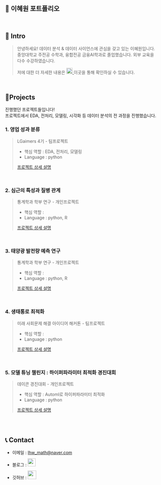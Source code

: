 ## 📜 이혜원 포트폴리오

<br />

## 👋 Intro

> 안녕하세요! 데이터 분석 & 데이터 사이언스에 관심을 갖고 있는 이혜원입니다. 
> 중앙대학교 주전공 수학과, 융합전공 금융AI학과로 졸업했습니다.
> 외부 교육을 다수 수강하였습니다.
> 
> 저에 대한 더 자세한 내용은 <a href="https://www.notion.so/6ca7dfe29b0742bd96ac6ba2dcdd98fc?pvs=4"> <img src="https://img.shields.io/badge/-Profile-8AC926?style=for-the-badge" height="20px" style="margin-bottom: -5px" /> </a>이곳을 통해 확인하실 수 있습니다.

<br />

## 📝Projects
진행했던 프로젝트들입니다!  
프로젝트에서 EDA, 전처리, 모델링, 시각화 등 데이터 분석의 전 과정을 진행했습니다. 

### 1. 영업 성과 분류

> LGaimers 4기 - 팀프로젝트
> - 핵심 역할 : EDA, 전처리, 모델링
> - Language : python  
> 
> [프로젝트 상세 설명](https://github.com/leehyeeee/2024_LG_Aimers)  
>

<br />

### 2. 심근의 특성과 질병 관계

> 통계학과 학부 연구 - 개인프로젝트
> - 핵심 역할 : 
> - Language : python, R
>
> [프로젝트 상세 설명](https://github.com/leehyeeee/2023_HeartFeatures)

<br />

### 3. 태양광 발전량 예측 연구

> 통계학과 학부 연구 - 개인프로젝트
> - 핵심 역할 : 
> - Language : python, R
>
> [프로젝트 상세 설명](https://github.com/leehyeeee/2023_SolarPower)

<br />

### 4. 생태통로 최적화

> 미래 사회문제 해결 아이디어 해커톤 - 팀프로젝트
>
> - 핵심 역할 : 
> - Language : python
>
> [프로젝트 상세 설명](https://github.com/leehyeeee/2024_EcoPath)

<br />

### 5. 모델 튜닝 챌린지 : 하이퍼파라미터 최적화 경진대회

> 데이콘 경진대회 - 개인프로젝트
>
> - 핵심 역할 : Automl로 하이퍼파라미터 최적화
> - Language : python
>
> [프로젝트 상세 설명](https://github.com/leehyeeee/2024_RF_tuning)

<br />
<br />

## 📞 Contact

- 이메일 : lhw_math@naver.com
- 블로그 : <a href="https://leehyeeee.tistory.com/">
  <img src="https://user-images.githubusercontent.com/68724828/185885678-8f619bfa-1160-4bb4-a026-f758a4014f82.png" height="26px" style="margin-top: 10px" />
  </a>
- 깃허브 : <a href="https://github.com/leehyeeee">
  <img src="https://user-images.githubusercontent.com/68724828/185908612-22f4d219-78a7-4de7-bb02-deecaa63bffa.png" height="28px" style="margin-top: 10px" />
  </a>
